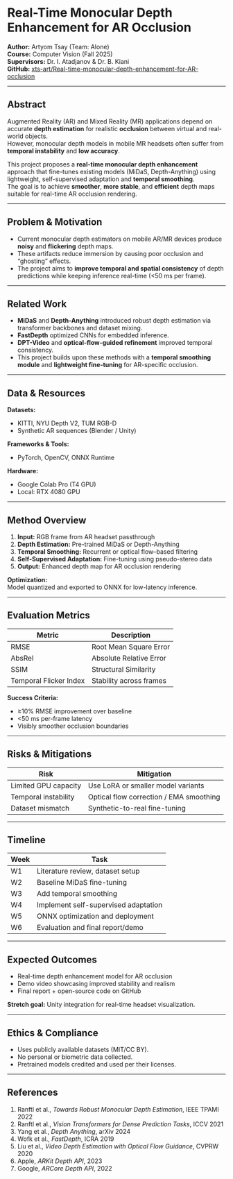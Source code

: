 # Real-Time Monocular Depth Enhancement for AR Occlusion

**Author:** Artyom Tsay (Team: Alone)  
**Course:** Computer Vision (Fall 2025)  
**Supervisors:** Dr. I. Atadjanov & Dr. B. Kiani  
**GitHub:** [xts-art/Real-time-monocular-depth-enhancement-for-AR-occlusion](https://github.com/xts-art/Real-time-monocular-depth-enhancement-for-AR-occlusion)

---

## Abstract

Augmented Reality (AR) and Mixed Reality (MR) applications depend on accurate **depth estimation** for realistic **occlusion** between virtual and real-world objects.  
However, monocular depth models in mobile MR headsets often suffer from **temporal instability** and **low accuracy**.  

This project proposes a **real-time monocular depth enhancement** approach that fine-tunes existing models (MiDaS, Depth-Anything) using lightweight, self-supervised adaptation and **temporal smoothing**.  
The goal is to achieve **smoother**, **more stable**, and **efficient** depth maps suitable for real-time AR occlusion rendering.

---

## Problem & Motivation

- Current monocular depth estimators on mobile AR/MR devices produce **noisy** and **flickering** depth maps.
- These artifacts reduce immersion by causing poor occlusion and “ghosting” effects.
- The project aims to **improve temporal and spatial consistency** of depth predictions while keeping inference real-time (<50 ms per frame).

---

## Related Work

- **MiDaS** and **Depth-Anything** introduced robust depth estimation via transformer backbones and dataset mixing.  
- **FastDepth** optimized CNNs for embedded inference.  
- **DPT-Video** and **optical-flow-guided refinement** improved temporal consistency.  
- This project builds upon these methods with a **temporal smoothing module** and **lightweight fine-tuning** for AR-specific occlusion.

---

## Data & Resources

**Datasets:**
- KITTI, NYU Depth V2, TUM RGB-D  
- Synthetic AR sequences (Blender / Unity)

**Frameworks & Tools:**
- PyTorch, OpenCV, ONNX Runtime

**Hardware:**
- Google Colab Pro (T4 GPU)  
- Local: RTX 4080 GPU

---

## Method Overview

1. **Input:** RGB frame from AR headset passthrough  
2. **Depth Estimation:** Pre-trained MiDaS or Depth-Anything  
3. **Temporal Smoothing:** Recurrent or optical flow–based filtering  
4. **Self-Supervised Adaptation:** Fine-tuning using pseudo-stereo data  
5. **Output:** Enhanced depth map for AR occlusion rendering  

**Optimization:**  
Model quantized and exported to ONNX for low-latency inference.

---

## Evaluation Metrics

| Metric | Description |
|---------|--------------|
| RMSE | Root Mean Square Error |
| AbsRel | Absolute Relative Error |
| SSIM | Structural Similarity |
| Temporal Flicker Index | Stability across frames |

**Success Criteria:**
- ≥10% RMSE improvement over baseline  
- <50 ms per-frame latency  
- Visibly smoother occlusion boundaries  

---

## Risks & Mitigations

| Risk | Mitigation |
|------|-------------|
| Limited GPU capacity | Use LoRA or smaller model variants |
| Temporal instability | Optical flow correction / EMA smoothing |
| Dataset mismatch | Synthetic-to-real fine-tuning |

---

## Timeline

| Week | Task |
|------|------|
| W1 | Literature review, dataset setup |
| W2 | Baseline MiDaS fine-tuning |
| W3 | Add temporal smoothing |
| W4 | Implement self-supervised adaptation |
| W5 | ONNX optimization and deployment |
| W6 | Evaluation and final report/demo |

---

## Expected Outcomes

- Real-time depth enhancement model for AR occlusion  
- Demo video showcasing improved stability and realism  
- Final report + open-source code on GitHub  

**Stretch goal:** Unity integration for real-time headset visualization.

---

## Ethics & Compliance

- Uses publicly available datasets (MIT/CC BY).  
- No personal or biometric data collected.  
- Pretrained models credited and used per their licenses.  

---

## References

1. Ranftl et al., *Towards Robust Monocular Depth Estimation*, IEEE TPAMI 2022  
2. Ranftl et al., *Vision Transformers for Dense Prediction Tasks*, ICCV 2021  
3. Yang et al., *Depth Anything*, arXiv 2024  
4. Wofk et al., *FastDepth*, ICRA 2019  
5. Liu et al., *Video Depth Estimation with Optical Flow Guidance*, CVPRW 2020  
6. Apple, *ARKit Depth API*, 2023  
7. Google, *ARCore Depth API*, 2022  
